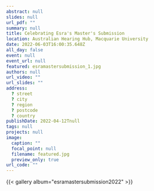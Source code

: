 ```yaml
---
abstract: null
slides: null
url_pdf: ""
summary: null
title: Celebrating Esra's Master's Submission
location: Australian Hearing Hub, Macquarie University
date: 2022-06-03T16:00:35.648Z
all_day: false
event: null
event_url: null
featured: esramastersubmission_1.jpg
authors: null
url_video: ""
url_slides: ""
address:
  ? street
  ? city
  ? region
  ? postcode
  ? country
publishDate: 2022-04-12Tnull
tags: null
projects: null
image:
  caption: ""
  focal_point: null
  filename: featured.jpg
  preview_only: true
url_code: ""
---
```


{{< gallery album="esramastersubmission2022" >}}
